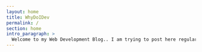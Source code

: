 ```yaml
---
layout: home
title: WhyDoIDev
permalink: /
section: home
intro_paragraph: >
  Welcome to my Web Development Blog.. I am trying to post here regularly and update posts with my journey so far
---
```

